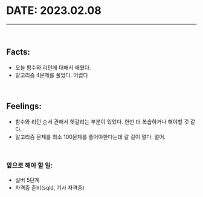 # DATE: 2023.02.08
<hr>
<br>

## Facts: 
- 오늘 함수와 리턴에 대해서 배웠다.
- 알고리즘 4문제를 풀었다. 어렵다 
<br>

## Feelings: 
- 함수와 리턴 순서 관해서 헷갈리는 부분이 있었다. 한번 더 복습하거나 해야할 것 같다. 
- 알고리즘 문제를 최소 100문제를 풀어야한다는데 갈 길이 멀다. 멀어. 
<br>

### 앞으로 해야 할 일: 
- 실버 5단계
- 자격증 준비(sqld, 기사 자격증)